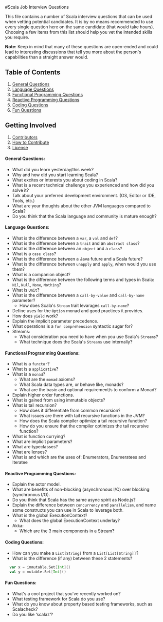 #Scala Job Interview Questions

This file contains a number of Scala interview questions that can be used when vetting potential candidates. It is by no means recommended to use every single question here on the same candidate (that would take hours). Choosing a few items from this list should help you vet the intended skills you require.

**Note:** Keep in mind that many of these questions are open-ended and could lead to interesting discussions that tell you more about the person's capabilities than a straight answer would.

## Table of Contents

  1. [General Questions](#general-questions)
  1. [Language Questions](#language-questions)
  1. [Functional Programming Questions](#functional-programming-questions)
  1. [Reactive Programming Questions](#reactive-programming-questions)
  1. [Coding Questions](#coding-questions)
  1. [Fun Questions](#fun-questions)

## Getting Involved

  1. [Contributors](#contributors)
  1. [How to Contribute](https://github.com/jarlakxen/Scala-Interview-Questions/blob/master/CONTRIBUTING.md)
  1. [License](https://github.com/jarlakxen/Scala-Interview-Questions/blob/master/LICENSE.md)

#### General Questions:

* What did you learn yesterday/this week?
* Why and how did you start learning Scala?
* What excites or interests you about coding in Scala?
* What is a recent technical challenge you experienced and how did you solve it?
* Talk about your preferred development environment. (OS, Editor or IDE, Tools, etc.)
* What are your thoughts about the other JVM languages compared to Scala?
* Do you think that the Scala language and community is mature enough?

#### Language Questions:

* What is the difference between a `var`, a `val` and `def`?
* What is the difference between a `trait` and an `abstract class`?
* What is the difference between an `object` and a `class`?
* What is a `case class`?
* What is the difference between a Java future and a Scala future?
* What is the difference between `unapply` and `apply`, when would you use them?
* What is a companion object?
* What is the difference between the following terms and types in Scala: `Nil`, `Null`, `None`, `Nothing`?
* What is `Unit`?
* What is the difference between a `call-by-value` and `call-by-name` parameter? 
	* How does Scala's `Stream` trait levarages `call-by-name`?
* Define uses for the `Option` monad and good practices it provides.
* How does `yield` work?
* Explain the implicit parameter precedence.
* What operations is a `for comprehension` syntactic sugar for?
* Streams:
	* What consideration you need to have when you use Scala's `Streams`? 
	* What technique does the Scala's `Streams` use internally?

#### Functional Programming Questions:

* What is a `functor`?
* What is a `applicative`?
* What is a `monad`?
  * What are the `monad` axioms?
  * What Scala data types are, or behave like, monads?
  * What are the basic and optional requirement/s to conform a Monad?
* Explain higher order functions.
* What is gained from using immutable objects?
* What is tail recursion?
  * How does it differentiate from common recursion?
  * What issues are there with tail recursive functions in the JVM?
  * How does the Scala compiler optimize a tail recursive function?
  * How do you ensure that the compiler optimizes the tail recursive function?
* What is function currying?
* What are implicit parameters?
* What are typeclasses?
* What are lenses?
* What is and which are the uses of: Enumerators, Enumeratees and Iteratee

#### Reactive Programming Questions:

* Explain the actor model.
* What are benefits of non-blocking (asynchronous I/O) over blocking (synchronous I/O).
* Do you think that Scala has the same async spirit as Node.js?
* Explain the difference between `concurrency` and `parallelism`, and name some constructs you can use in Scala to leverage both.
* What is the global ExecutionContext?
  * What does the global ExecutionContext underlay?
* Akka:
	* Which are the 3 main components in a Stream?

#### Coding Questions:

* How can you make a `List[String]` from a `List[List[String]]`?
* What is the difference (if any) between these 2 statements? 
```scala
  var x = immutable.Set[Int]()
  val y = mutable.Set[Int]()
```

#### Fun Questions:

* What's a cool project that you've recently worked on?
* What testing framework for Scala do you use?
* What do you know about property based testing frameworks, such as Scalacheck?
* Do you like ‘scalaz‘?
